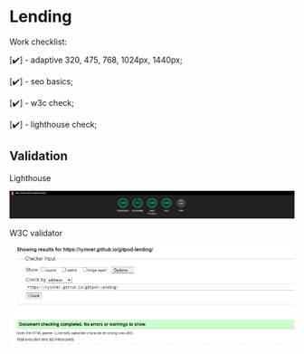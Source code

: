 # Lending

Work checklist:

[:heavy_check_mark:] - adaptive 320, 475, 768, 1024px, 1440px;

[:heavy_check_mark:] - seo basics;

[:heavy_check_mark:] - w3c check;

[:heavy_check_mark:] - lighthouse check;

## Validation

Lighthouse

![Lighthouse](/screenshots/lighthouse.png "Lighthouse stats")

W3C validator

![W3C validator](/screenshots/w3c.png "W3C validator")

